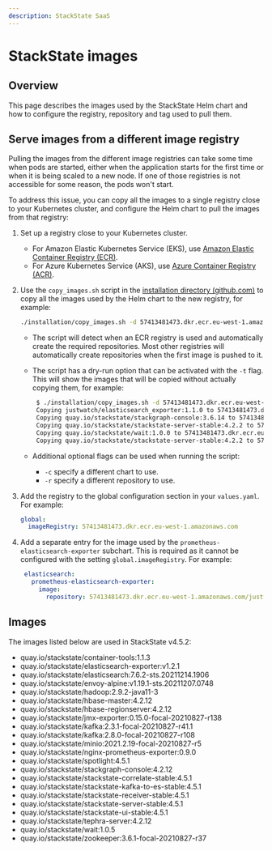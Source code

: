 ```yaml
---
description: StackState SaaS
---
```


# StackState images

## Overview

This page describes the images used by the StackState Helm chart and how to configure the registry, repository and tag used to pull them.

## Serve images from a different image registry

Pulling the images from the different image registries can take some time when pods are started, either when the application starts for the first time or when it is being scaled to a new node. If one of those registries is not accessible for some reason, the pods won't start.

To address this issue, you can copy all the images to a single registry close to your Kubernetes cluster, and configure the Helm chart to pull the images from that registry:

1. Set up a registry close to your Kubernetes cluster.
   * For Amazon Elastic Kubernetes Service (EKS), use [Amazon Elastic Container Registry (ECR)](https://aws.amazon.com/ecr/).
   * For Azure Kubernetes Service (AKS), use [Azure Container Registry (ACR)](https://azure.microsoft.com/en-us/services/container-registry/).
2.  Use the `copy_images.sh` script in the [installation directory (github.com)](https://github.com/StackVista/helm-charts/tree/master/stable/stackstate/installation) to copy all the images used by the Helm chart to the new registry, for example:

    ```bash
    ./installation/copy_images.sh -d 57413481473.dkr.ecr.eu-west-1.amazonaws.com
    
    ```

    * The script will detect when an ECR registry is used and automatically create the required repositories. Most other registries will automatically create repositories when the first image is pushed to it.
    *   The script has a dry-run option that can be activated with the `-t` flag. This will show the images that will be copied without actually copying them, for example:

        ```bash
         $ ./installation/copy_images.sh -d 57413481473.dkr.ecr.eu-west-1.amazonaws.com -t
         Copying justwatch/elasticsearch_exporter:1.1.0 to 57413481473.dkr.ecr.eu-west-1.amazonaws.com/justwatch/elasticsearch_exporter:1.1.0 (dry-run)
         Copying quay.io/stackstate/stackgraph-console:3.6.14 to 57413481473.dkr.ecr.eu-west-1.amazonaws.com/stackstate/stackgraph-console:3.6.14 (dry-run)
         Copying quay.io/stackstate/stackstate-server-stable:4.2.2 to 57413481473.dkr.ecr.eu-west-1.amazonaws.com/stackstate/stackstate-server-stable:4.2.2 (dry-run)
         Copying quay.io/stackstate/wait:1.0.0 to 57413481473.dkr.ecr.eu-west-1.amazonaws.com/stackstate/wait:1.0.0 (dry-run)
         Copying quay.io/stackstate/stackstate-server-stable:4.2.2 to 57413481473.dkr.ecr.eu-west-1.amazonaws.com/stackstate/stackstate-server-stable:4.2.2 (dry-run)
        
        ```
    * Additional optional flags can be used when running the script:
      * `-c` specify a different chart to use.
      * `-r` specify a different repository to use.
3.  Add the registry to the global configuration section in your `values.yaml`. For example:

    ```yaml
    global:
      imageRegistry: 57413481473.dkr.ecr.eu-west-1.amazonaws.com
    ```
4.  Add a separate entry for the image used by the `prometheus-elasticsearch-exporter` subchart. This is required as it cannot be configured with the setting `global.imageRegistry`. For example:

    ```yaml
     elasticsearch:
       prometheus-elasticsearch-exporter:
         image:
           repository: 57413481473.dkr.ecr.eu-west-1.amazonaws.com/justwatch/elasticsearch_exporter
    ```

## Images

The images listed below are used in StackState v4.5.2:

* quay.io/stackstate/container-tools:1.1.3
* quay.io/stackstate/elasticsearch-exporter:v1.2.1
* quay.io/stackstate/elasticsearch:7.6.2-sts.20211214.1906
* quay.io/stackstate/envoy-alpine:v1.19.1-sts.20211207.0748
* quay.io/stackstate/hadoop:2.9.2-java11-3
* quay.io/stackstate/hbase-master:4.2.12
* quay.io/stackstate/hbase-regionserver:4.2.12
* quay.io/stackstate/jmx-exporter:0.15.0-focal-20210827-r138
* quay.io/stackstate/kafka:2.3.1-focal-20210827-r41.1
* quay.io/stackstate/kafka:2.8.0-focal-20210827-r108
* quay.io/stackstate/minio:2021.2.19-focal-20210827-r5
* quay.io/stackstate/nginx-prometheus-exporter:0.9.0
* quay.io/stackstate/spotlight:4.5.1
* quay.io/stackstate/stackgraph-console:4.2.12
* quay.io/stackstate/stackstate-correlate-stable:4.5.1
* quay.io/stackstate/stackstate-kafka-to-es-stable:4.5.1
* quay.io/stackstate/stackstate-receiver-stable:4.5.1
* quay.io/stackstate/stackstate-server-stable:4.5.1
* quay.io/stackstate/stackstate-ui-stable:4.5.1
* quay.io/stackstate/tephra-server:4.2.12
* quay.io/stackstate/wait:1.0.5
* quay.io/stackstate/zookeeper:3.6.1-focal-20210827-r37
